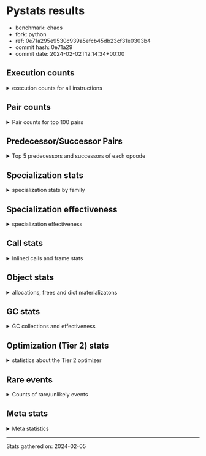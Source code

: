 
# Pystats results

- benchmark: chaos
- fork: python
- ref: 0e71a295e9530c939a5efcb45db23cf31e0303b4
- commit hash: 0e71a29
- commit date: 2024-02-02T12:14:34+00:00

## Execution counts

<details>
<summary> execution counts for all instructions </summary>

|Name | Count | Self | Cumulative | Miss ratio | 
|---|---:|---:|---:|---:|
| LOAD_FAST | 171,413,160 | 17.8% | 17.8% |  |
| LOAD_ATTR_INSTANCE_VALUE | 92,211,340 | 9.5% | 27.3% |  |
| LOAD_FAST_LOAD_FAST | 84,326,600 | 8.7% | 36.0% |  |
| STORE_FAST | 57,928,020 | 6.0% | 42.0% |  |
| LOAD_CONST | 50,432,180 | 5.2% | 47.3% |  |
| RETURN_VALUE | 37,600,180 | 3.9% | 51.1% |  |
| STORE_ATTR_INSTANCE_VALUE | 35,210,480 | 3.6% | 54.8% |  |
| RESUME_CHECK | 30,400,340 | 3.1% | 57.9% |  |
| BINARY_OP_SUBTRACT_INT | 28,015,260 | 2.9% | 60.8% |  |
| BINARY_OP | 27,212,620 | 2.8% | 63.7% |  |
| BINARY_SUBSCR_LIST_INT | 26,571,960 | 2.8% | 66.4% |  |
| BINARY_OP_ADD_INT | 19,807,880 | 2.1% | 68.5% |  |
| POP_JUMP_IF_FALSE | 18,118,960 | 1.9% | 70.3% |  |
| ENTER_EXECUTOR | 18,069,360 | 1.9% | 72.2% |  |
| LOAD_GLOBAL_BUILTIN | 16,817,000 | 1.7% | 74.0% |  |
| BINARY_OP_ADD_FLOAT | 16,000,080 | 1.7% | 75.6% |  |
| FOR_ITER_RANGE | 15,216,900 | 1.6% | 77.2% |  |
| BINARY_OP_MULTIPLY_FLOAT | 13,599,900 | 1.4% | 78.6% |  |
| LOAD_ATTR_METHOD_WITH_VALUES | 12,800,320 | 1.3% | 79.9% |  |
| CALL_PY_EXACT_ARGS | 12,799,860 | 1.3% | 81.2% |  |
| RETURN_CONST | 12,000,480 | 1.2% | 82.5% |  |
| COMPARE_OP | 11,204,200 | 1.2% | 83.6% |  |
| EXIT_INIT_CHECK | 11,200,100 | 1.2% | 84.8% |  |
| CALL_ALLOC_AND_ENTER_INIT | 11,200,100 | 1.2% | 86.0% |  |
| LOAD_GLOBAL_MODULE | 10,779,020 | 1.1% | 87.1% |  |
| STORE_SUBSCR_LIST_INT | 10,399,980 | 1.1% | 88.2% |  |
| BINARY_SUBSCR_TUPLE_INT | 10,399,900 | 1.1% | 89.2% |  |
| CALL_BUILTIN_CLASS | 9,600,260 | 1.0% | 90.2% |  |
| PUSH_NULL | 7,297,040 | 0.8% | 91.0% |  |
| GET_ITER | 7,200,400 | 0.7% | 91.7% |  |
| COMPARE_OP_INT | 6,918,480 | 0.7% | 92.4% |  |
| CALL_LEN | 6,414,840 | 0.7% | 93.1% |  |
| CALL_BUILTIN_O | 6,117,520 | 0.6% | 93.7% |  |
| POP_JUMP_IF_TRUE | 5,600,680 | 0.6% | 94.3% |  |
| SWAP | 5,585,440 | 0.6% | 94.9% |  |
| BUILD_TUPLE | 4,800,320 | 0.5% | 95.4% |  |
| BINARY_OP_SUBTRACT_FLOAT | 4,799,940 | 0.5% | 95.9% |  |
| INTERPRETER_EXIT | 4,000,220 | 0.4% | 96.3% |  |
| POP_JUMP_IF_NOT_NONE | 4,000,000 | 0.4% | 96.7% |  |
| LOAD_ATTR_MODULE | 3,578,980 | 0.4% | 97.1% |  |
| CALL | 3,203,500 | 0.3% | 97.4% |  |
| COMPARE_OP_FLOAT | 3,199,920 | 0.3% | 97.8% |  |
| POP_TOP | 3,185,680 | 0.3% | 98.1% |  |
| LOAD_ATTR | 1,603,420 | 0.2% | 98.3% |  |
| BUILD_LIST | 1,600,640 | 0.2% | 98.4% |  |
| LIST_APPEND | 1,600,480 | 0.2% | 98.6% |  |
| LOAD_FAST_AND_CLEAR | 1,600,160 | 0.2% | 98.8% |  |
| COPY | 1,600,000 | 0.2% | 98.9% |  |
| IS_OP | 1,600,000 | 0.2% | 99.1% |  |
| CALL_METHOD_DESCRIPTOR_NOARGS | 1,599,980 | 0.2% | 99.3% |  |
| LOAD_ATTR_METHOD_NO_DICT | 1,599,980 | 0.2% | 99.4% |  |
| CALL_ISINSTANCE | 800,300 | 0.1% | 99.5% |  |
| TO_BOOL_BOOL | 800,300 | 0.1% | 99.6% |  |
| UNARY_NEGATIVE | 800,000 | 0.1% | 99.7% |  |
| JUMP_FORWARD | 800,000 | 0.1% | 99.7% |  |
| STORE_FAST_STORE_FAST | 800,000 | 0.1% | 99.8% |  |
| CALL_PY_WITH_DEFAULTS | 799,980 | 0.1% | 99.9% |  |
| UNPACK_SEQUENCE_TWO_TUPLE | 799,980 | 0.1% | 100.0% |  |
| BINARY_SUBSCR | 15,560 | 0.0% | 100.0% |  |
| JUMP_BACKWARD | 1,800 | 0.0% | 100.0% |  |
| LOAD_GLOBAL | 1,160 | 0.0% | 100.0% |  |
| LOAD_DEREF | 320 | 0.0% | 100.0% |  |
| COPY_FREE_VARS | 240 | 0.0% | 100.0% |  |
| RESUME | 220 | 0.0% | 100.0% |  |
| STORE_ATTR | 180 | 0.0% | 100.0% |  |
| CALL_METHOD_DESCRIPTOR_FAST | 160 | 0.0% | 100.0% | 100.0% |
| FOR_ITER | 160 | 0.0% | 100.0% |  |
| CALL_TYPE_1 | 160 | 0.0% | 100.0% |  |
| LOAD_SUPER_ATTR_METHOD | 160 | 0.0% | 100.0% |  |
| TO_BOOL_NONE | 140 | 0.0% | 100.0% |  |
| TO_BOOL | 120 | 0.0% | 100.0% |  |
| NOP | 80 | 0.0% | 100.0% |  |
| CALL_FUNCTION_EX | 80 | 0.0% | 100.0% |  |
| STORE_SUBSCR | 40 | 0.0% | 100.0% |  |
| UNPACK_SEQUENCE | 40 | 0.0% | 100.0% |  |
| LOAD_SUPER_ATTR | 20 | 0.0% | 100.0% |  |


</details>

## Pair counts

<details>
<summary> Pair counts for top 100 pairs </summary>

|Pair | Count | Self | Cumulative | 
|---|---:|---:|---:|
| LOAD_FAST LOAD_ATTR_INSTANCE_VALUE | 82,802,520 | 8.6% | 8.6% |
| LOAD_ATTR_INSTANCE_VALUE LOAD_FAST | 35,381,800 | 3.7% | 12.2% |
| LOAD_FAST_LOAD_FAST STORE_ATTR_INSTANCE_VALUE | 33,600,480 | 3.5% | 15.7% |
| STORE_FAST LOAD_FAST | 25,600,960 | 2.7% | 18.4% |
| STORE_ATTR_INSTANCE_VALUE LOAD_FAST_LOAD_FAST | 22,400,320 | 2.3% | 20.7% |
| STORE_FAST LOAD_FAST_LOAD_FAST | 18,918,660 | 2.0% | 22.6% |
| RETURN_VALUE STORE_FAST | 18,400,100 | 1.9% | 24.6% |
| LOAD_ATTR_INSTANCE_VALUE LOAD_CONST | 16,014,800 | 1.7% | 26.2% |
| LOAD_FAST RETURN_VALUE | 15,023,040 | 1.6% | 27.8% |
| LOAD_FAST LOAD_CONST | 13,601,140 | 1.4% | 29.2% |
| LOAD_GLOBAL_BUILTIN LOAD_FAST | 12,815,420 | 1.3% | 30.5% |
| CALL_PY_EXACT_ARGS RESUME_CHECK | 12,799,860 | 1.3% | 31.8% |
| LOAD_CONST BINARY_OP_ADD_INT | 12,000,220 | 1.2% | 33.1% |
| RESUME_CHECK LOAD_FAST_LOAD_FAST | 12,000,140 | 1.2% | 34.3% |
| RESUME_CHECK LOAD_FAST | 12,000,100 | 1.2% | 35.6% |
| STORE_ATTR_INSTANCE_VALUE RETURN_CONST | 11,209,740 | 1.2% | 36.7% |
| EXIT_INIT_CHECK RETURN_VALUE | 11,200,100 | 1.2% | 37.9% |
| RETURN_CONST EXIT_INIT_CHECK | 11,200,100 | 1.2% | 39.0% |
| CALL_ALLOC_AND_ENTER_INIT RESUME_CHECK | 11,200,100 | 1.2% | 40.2% |
| BINARY_OP_SUBTRACT_INT BINARY_SUBSCR_LIST_INT | 11,200,000 | 1.2% | 41.4% |
| POP_JUMP_IF_FALSE LOAD_FAST | 11,114,240 | 1.2% | 42.5% |
| LOAD_FAST LOAD_ATTR_METHOD_WITH_VALUES | 10,400,200 | 1.1% | 43.6% |
| LOAD_FAST_LOAD_FAST LOAD_CONST | 10,400,000 | 1.1% | 44.7% |
| LOAD_CONST BINARY_SUBSCR_TUPLE_INT | 10,399,800 | 1.1% | 45.7% |
| STORE_SUBSCR_LIST_INT ENTER_EXECUTOR | 10,399,660 | 1.1% | 46.8% |
| LOAD_CONST BINARY_OP_SUBTRACT_INT | 9,615,240 | 1.0% | 47.8% |
| RETURN_VALUE LOAD_FAST_LOAD_FAST | 9,600,000 | 1.0% | 48.8% |
| LOAD_FAST BINARY_OP_MULTIPLY_FLOAT | 9,600,000 | 1.0% | 49.8% |
| LOAD_FAST_LOAD_FAST STORE_SUBSCR_LIST_INT | 9,600,000 | 1.0% | 50.8% |
| FOR_ITER_RANGE STORE_FAST | 8,801,780 | 0.9% | 51.7% |
| STORE_FAST LOAD_GLOBAL_BUILTIN | 8,800,000 | 0.9% | 52.6% |
| LOAD_ATTR_INSTANCE_VALUE BINARY_OP_SUBTRACT_INT | 8,800,000 | 0.9% | 53.5% |
| ENTER_EXECUTOR FOR_ITER_RANGE | 8,015,200 | 0.8% | 54.4% |
| LOAD_CONST BINARY_OP | 8,000,640 | 0.8% | 55.2% |
| BINARY_OP STORE_FAST | 8,000,100 | 0.8% | 56.0% |
| ENTER_EXECUTOR CALL_ALLOC_AND_ENTER_INIT | 8,000,000 | 0.8% | 56.8% |
| BINARY_OP_ADD_FLOAT LOAD_FAST | 7,999,920 | 0.8% | 57.7% |
| LOAD_FAST_LOAD_FAST LOAD_ATTR_INSTANCE_VALUE | 7,807,800 | 0.8% | 58.5% |
| BINARY_OP LOAD_FAST | 7,200,360 | 0.7% | 59.2% |
| CALL_BUILTIN_CLASS GET_ITER | 7,200,260 | 0.7% | 60.0% |
| BINARY_OP_MULTIPLY_FLOAT BINARY_OP_ADD_FLOAT | 7,199,880 | 0.7% | 60.7% |
| LOAD_ATTR_METHOD_WITH_VALUES CALL_PY_EXACT_ARGS | 7,199,800 | 0.7% | 61.5% |
| COMPARE_OP_INT POP_JUMP_IF_FALSE | 6,918,480 | 0.7% | 62.2% |
| PUSH_NULL LOAD_FAST | 6,496,640 | 0.7% | 62.9% |
| LOAD_ATTR_INSTANCE_VALUE CALL_LEN | 6,414,800 | 0.7% | 63.5% |
| COMPARE_OP POP_JUMP_IF_FALSE | 6,400,240 | 0.7% | 64.2% |
| BINARY_OP_ADD_INT LOAD_FAST | 6,400,000 | 0.7% | 64.8% |
| BINARY_SUBSCR_TUPLE_INT COMPARE_OP | 6,400,000 | 0.7% | 65.5% |
| BINARY_OP_MULTIPLY_FLOAT LOAD_FAST | 6,399,960 | 0.7% | 66.2% |
| LOAD_FAST_LOAD_FAST BINARY_OP_SUBTRACT_INT | 6,399,920 | 0.7% | 66.8% |
| GET_ITER FOR_ITER_RANGE | 5,600,180 | 0.6% | 67.4% |
| CALL_LEN LOAD_FAST | 5,600,000 | 0.6% | 68.0% |
| RESUME_CHECK LOAD_GLOBAL_MODULE | 5,600,000 | 0.6% | 68.6% |
| POP_JUMP_IF_FALSE LOAD_FAST_LOAD_FAST | 5,236,240 | 0.5% | 69.1% |
| COMPARE_OP POP_JUMP_IF_TRUE | 4,800,520 | 0.5% | 69.6% |
| BINARY_OP_ADD_INT BINARY_SUBSCR_LIST_INT | 4,800,260 | 0.5% | 70.1% |
| BINARY_OP BINARY_OP_ADD_FLOAT | 4,800,160 | 0.5% | 70.6% |
| LOAD_GLOBAL_MODULE LOAD_FAST | 4,800,080 | 0.5% | 71.1% |
| BINARY_OP_ADD_INT CALL_BUILTIN_CLASS | 4,800,000 | 0.5% | 71.6% |
| FOR_ITER_RANGE ENTER_EXECUTOR | 4,800,000 | 0.5% | 72.1% |
| LOAD_FAST_LOAD_FAST COMPARE_OP_INT | 4,517,720 | 0.5% | 72.6% |
| BUILD_TUPLE RETURN_VALUE | 4,014,880 | 0.4% | 73.0% |
| LOAD_FAST BINARY_OP | 4,000,520 | 0.4% | 73.4% |
| LOAD_ATTR_METHOD_WITH_VALUES LOAD_FAST | 4,000,420 | 0.4% | 73.8% |
| CACHE RESUME_CHECK | 4,000,140 | 0.4% | 74.2% |
| LOAD_FAST_LOAD_FAST BINARY_OP | 4,000,120 | 0.4% | 74.6% |
| RETURN_VALUE INTERPRETER_EXIT | 4,000,000 | 0.4% | 75.0% |
| BINARY_OP LOAD_FAST_LOAD_FAST | 4,000,000 | 0.4% | 75.5% |
| LOAD_FAST POP_JUMP_IF_NOT_NONE | 4,000,000 | 0.4% | 75.9% |
| BINARY_SUBSCR_LIST_INT BUILD_TUPLE | 4,000,000 | 0.4% | 76.3% |
| BINARY_SUBSCR_LIST_INT LOAD_FAST | 4,000,000 | 0.4% | 76.7% |
| LOAD_ATTR_INSTANCE_VALUE LOAD_GLOBAL_BUILTIN | 4,000,000 | 0.4% | 77.1% |
| BINARY_OP_SUBTRACT_INT LOAD_CONST | 3,999,980 | 0.4% | 77.5% |
| LOAD_FAST CALL_PY_EXACT_ARGS | 3,999,920 | 0.4% | 77.9% |
| CALL_BUILTIN_O STORE_FAST | 3,717,540 | 0.4% | 78.3% |
| LOAD_FAST CALL_BUILTIN_O | 3,717,480 | 0.4% | 78.7% |
| LOAD_ATTR_MODULE PUSH_NULL | 3,578,920 | 0.4% | 79.1% |
| LOAD_GLOBAL_MODULE LOAD_ATTR_MODULE | 3,578,840 | 0.4% | 79.5% |
| LOAD_FAST BINARY_SUBSCR_LIST_INT | 3,371,740 | 0.3% | 79.8% |
| BINARY_SUBSCR_LIST_INT COMPARE_OP | 3,200,520 | 0.3% | 80.1% |
| LOAD_FAST_LOAD_FAST LOAD_FAST | 3,200,320 | 0.3% | 80.5% |
| POP_JUMP_IF_TRUE LOAD_FAST_LOAD_FAST | 3,200,260 | 0.3% | 80.8% |
| LOAD_ATTR_INSTANCE_VALUE BINARY_OP | 3,200,140 | 0.3% | 81.1% |
| LOAD_FAST BINARY_OP_ADD_INT | 3,200,000 | 0.3% | 81.5% |
| LOAD_FAST BINARY_OP_SUBTRACT_INT | 3,200,000 | 0.3% | 81.8% |
| BINARY_OP_SUBTRACT_INT BINARY_OP | 3,200,000 | 0.3% | 82.1% |
| BINARY_OP_SUBTRACT_INT LOAD_FAST | 3,200,000 | 0.3% | 82.5% |
| BINARY_SUBSCR_LIST_INT STORE_FAST | 3,200,000 | 0.3% | 82.8% |
| LOAD_ATTR_INSTANCE_VALUE BINARY_OP_ADD_INT | 3,200,000 | 0.3% | 83.1% |
| BINARY_OP_SUBTRACT_FLOAT LOAD_FAST | 3,199,920 | 0.3% | 83.5% |
| COMPARE_OP_FLOAT POP_JUMP_IF_FALSE | 3,199,920 | 0.3% | 83.8% |
| BINARY_SUBSCR_TUPLE_INT BINARY_SUBSCR_LIST_INT | 3,199,840 | 0.3% | 84.1% |
| LOAD_ATTR_INSTANCE_VALUE BINARY_OP_SUBTRACT_FLOAT | 3,199,840 | 0.3% | 84.4% |
| LOAD_ATTR_INSTANCE_VALUE COMPARE_OP_FLOAT | 3,199,840 | 0.3% | 84.8% |
| LOAD_FAST LOAD_GLOBAL_MODULE | 2,763,800 | 0.3% | 85.1% |
| BINARY_OP_SUBTRACT_INT STORE_FAST | 2,400,440 | 0.2% | 85.3% |
| LOAD_ATTR_INSTANCE_VALUE BINARY_OP_ADD_FLOAT | 2,400,120 | 0.2% | 85.6% |
| POP_TOP LOAD_FAST | 2,400,000 | 0.2% | 85.8% |
| POP_JUMP_IF_NOT_NONE LOAD_FAST | 2,400,000 | 0.2% | 86.1% |
| BINARY_SUBSCR_LIST_INT LOAD_FAST_LOAD_FAST | 2,399,980 | 0.2% | 86.3% |


</details>

## Predecessor/Successor Pairs

<details>
<summary> Top 5 predecessors and successors of each opcode </summary>

### CACHE

<details>
<summary> Successors and predecessors for CACHE </summary>

|Successors | Count | Percentage | 
|---|---:|---:|
| RESUME_CHECK | 4,000,140 | 100.0% |
| RESUME | 80 | 0.0% |


</details>

### BINARY_SUBSCR

<details>
<summary> Successors and predecessors for BINARY_SUBSCR </summary>

|Predecessors | Count | Percentage | 
|---|---:|---:|
| LOAD_CONST | 15,080 | 96.9% |
| BINARY_SUBSCR | 240 | 1.5% |
| LOAD_FAST | 120 | 0.8% |
| BINARY_SUBSCR_TUPLE_INT | 80 | 0.5% |
| LOAD_FAST_LOAD_FAST | 40 | 0.3% |

|Successors | Count | Percentage | 
|---|---:|---:|
| CALL | 14,900 | 95.8% |
| BINARY_SUBSCR | 240 | 1.5% |
| BINARY_SUBSCR_LIST_INT | 160 | 1.0% |
| BINARY_SUBSCR_TUPLE_INT | 100 | 0.6% |
| BINARY_OP | 80 | 0.5% |


</details>

### EXIT_INIT_CHECK

<details>
<summary> Successors and predecessors for EXIT_INIT_CHECK </summary>

|Predecessors | Count | Percentage | 
|---|---:|---:|
| RETURN_CONST | 11,200,100 | 100.0% |

|Successors | Count | Percentage | 
|---|---:|---:|
| RETURN_VALUE | 11,200,100 | 100.0% |


</details>

### GET_ITER

<details>
<summary> Successors and predecessors for GET_ITER </summary>

|Predecessors | Count | Percentage | 
|---|---:|---:|
| CALL_BUILTIN_CLASS | 7,200,260 | 100.0% |
| LOAD_FAST | 80 | 0.0% |
| CALL | 60 | 0.0% |

|Successors | Count | Percentage | 
|---|---:|---:|
| FOR_ITER_RANGE | 5,600,180 | 77.8% |
| LOAD_FAST_AND_CLEAR | 1,600,160 | 22.2% |
| FOR_ITER | 60 | 0.0% |


</details>

### INTERPRETER_EXIT

<details>
<summary> Successors and predecessors for INTERPRETER_EXIT </summary>

|Predecessors | Count | Percentage | 
|---|---:|---:|
| RETURN_VALUE | 4,000,000 | 100.0% |
| RETURN_CONST | 220 | 0.0% |


</details>

### NOP

<details>
<summary> Successors and predecessors for NOP </summary>

|Predecessors | Count | Percentage | 
|---|---:|---:|
| POP_TOP | 80 | 100.0% |

|Successors | Count | Percentage | 
|---|---:|---:|
| LOAD_DEREF | 80 | 100.0% |


</details>

### POP_TOP

<details>
<summary> Successors and predecessors for POP_TOP </summary>

|Predecessors | Count | Percentage | 
|---|---:|---:|
| STORE_FAST | 1,600,000 | 50.2% |
| RETURN_CONST | 800,160 | 25.1% |
| SWAP | 785,120 | 24.6% |
| CALL | 240 | 0.0% |
| CALL_METHOD_DESCRIPTOR_FAST | 160 | 0.0% |

|Successors | Count | Percentage | 
|---|---:|---:|
| LOAD_FAST | 2,400,000 | 75.3% |
| RETURN_VALUE | 785,120 | 24.6% |
| JUMP_BACKWARD | 160 | 0.0% |
| LOAD_CONST | 160 | 0.0% |
| LOAD_GLOBAL_BUILTIN | 120 | 0.0% |


</details>

### PUSH_NULL

<details>
<summary> Successors and predecessors for PUSH_NULL </summary>

|Predecessors | Count | Percentage | 
|---|---:|---:|
| LOAD_ATTR_MODULE | 3,578,920 | 49.0% |
| LOAD_FAST | 2,117,920 | 29.0% |
| BINARY_SUBSCR_LIST_INT | 1,599,960 | 21.9% |
| LOAD_ATTR | 120 | 0.0% |
| LOAD_DEREF | 80 | 0.0% |

|Successors | Count | Percentage | 
|---|---:|---:|
| LOAD_FAST | 6,496,640 | 89.0% |
| LOAD_GLOBAL_BUILTIN | 799,960 | 11.0% |
| CALL | 400 | 0.0% |
| LOAD_GLOBAL | 40 | 0.0% |


</details>

### RETURN_VALUE

<details>
<summary> Successors and predecessors for RETURN_VALUE </summary>

|Predecessors | Count | Percentage | 
|---|---:|---:|
| LOAD_FAST | 15,023,040 | 40.0% |
| EXIT_INIT_CHECK | 11,200,100 | 29.8% |
| BUILD_TUPLE | 4,014,880 | 10.7% |
| CALL_BUILTIN_O | 2,399,980 | 6.4% |
| RETURN_VALUE | 1,600,000 | 4.3% |

|Successors | Count | Percentage | 
|---|---:|---:|
| STORE_FAST | 18,400,100 | 48.9% |
| LOAD_FAST_LOAD_FAST | 9,600,000 | 25.5% |
| INTERPRETER_EXIT | 4,000,000 | 10.6% |
| RETURN_VALUE | 1,600,000 | 4.3% |
| BINARY_OP | 1,600,000 | 4.3% |


</details>

### STORE_SUBSCR

<details>
<summary> Successors and predecessors for STORE_SUBSCR </summary>

|Predecessors | Count | Percentage | 
|---|---:|---:|
| BINARY_OP | 20 | 50.0% |
| BINARY_OP_SUBTRACT_INT | 20 | 50.0% |

|Successors | Count | Percentage | 
|---|---:|---:|
| JUMP_BACKWARD | 20 | 50.0% |
| STORE_SUBSCR_LIST_INT | 20 | 50.0% |


</details>

### TO_BOOL

<details>
<summary> Successors and predecessors for TO_BOOL </summary>

|Predecessors | Count | Percentage | 
|---|---:|---:|
| CALL_ISINSTANCE | 60 | 50.0% |
| LOAD_FAST | 40 | 33.3% |
| CALL | 20 | 16.7% |

|Successors | Count | Percentage | 
|---|---:|---:|
| TO_BOOL_BOOL | 60 | 50.0% |
| POP_JUMP_IF_FALSE | 20 | 16.7% |
| POP_JUMP_IF_TRUE | 20 | 16.7% |
| TO_BOOL_NONE | 20 | 16.7% |


</details>

### UNARY_NEGATIVE

<details>
<summary> Successors and predecessors for UNARY_NEGATIVE </summary>

|Predecessors | Count | Percentage | 
|---|---:|---:|
| LOAD_ATTR_INSTANCE_VALUE | 799,980 | 100.0% |
| LOAD_ATTR | 20 | 0.0% |

|Successors | Count | Percentage | 
|---|---:|---:|
| LOAD_FAST | 800,000 | 100.0% |


</details>

### BINARY_OP

<details>
<summary> Successors and predecessors for BINARY_OP </summary>

|Predecessors | Count | Percentage | 
|---|---:|---:|
| LOAD_CONST | 8,000,640 | 29.4% |
| LOAD_FAST | 4,000,520 | 14.7% |
| LOAD_FAST_LOAD_FAST | 4,000,120 | 14.7% |
| LOAD_ATTR_INSTANCE_VALUE | 3,200,140 | 11.8% |
| BINARY_OP_SUBTRACT_INT | 3,200,000 | 11.8% |

|Successors | Count | Percentage | 
|---|---:|---:|
| STORE_FAST | 8,000,100 | 29.4% |
| LOAD_FAST | 7,200,360 | 26.5% |
| BINARY_OP_ADD_FLOAT | 4,800,160 | 17.6% |
| LOAD_FAST_LOAD_FAST | 4,000,000 | 14.7% |
| BINARY_OP | 1,610,720 | 5.9% |


</details>

### BUILD_LIST

<details>
<summary> Successors and predecessors for BUILD_LIST </summary>

|Predecessors | Count | Percentage | 
|---|---:|---:|
| SWAP | 1,600,160 | 100.0% |
| LOAD_CONST | 480 | 0.0% |

|Successors | Count | Percentage | 
|---|---:|---:|
| SWAP | 1,600,160 | 100.0% |
| LOAD_FAST | 480 | 0.0% |


</details>

### BUILD_TUPLE

<details>
<summary> Successors and predecessors for BUILD_TUPLE </summary>

|Predecessors | Count | Percentage | 
|---|---:|---:|
| BINARY_SUBSCR_LIST_INT | 4,000,000 | 83.3% |
| RETURN_VALUE | 800,000 | 16.7% |
| LOAD_GLOBAL_BUILTIN | 320 | 0.0% |

|Successors | Count | Percentage | 
|---|---:|---:|
| RETURN_VALUE | 4,014,880 | 83.6% |
| SWAP | 785,120 | 16.4% |
| CALL_ISINSTANCE | 280 | 0.0% |
| CALL | 40 | 0.0% |


</details>

### CALL

<details>
<summary> Successors and predecessors for CALL </summary>

|Predecessors | Count | Percentage | 
|---|---:|---:|
| LOAD_FAST | 800,620 | 25.0% |
| BINARY_OP_ADD_FLOAT | 800,020 | 25.0% |
| BINARY_OP_ADD_INT | 799,980 | 25.0% |
| ENTER_EXECUTOR | 421,200 | 13.1% |
| BINARY_SUBSCR_LIST_INT | 363,900 | 11.4% |

|Successors | Count | Percentage | 
|---|---:|---:|
| STORE_FAST | 1,600,280 | 50.0% |
| RESUME_CHECK | 1,600,040 | 49.9% |
| CALL | 1,840 | 0.1% |
| POP_TOP | 240 | 0.0% |
| COPY_FREE_VARS | 160 | 0.0% |


</details>

### CALL_FUNCTION_EX

<details>
<summary> Successors and predecessors for CALL_FUNCTION_EX </summary>

|Predecessors | Count | Percentage | 
|---|---:|---:|
| LOAD_FAST | 80 | 100.0% |

|Successors | Count | Percentage | 
|---|---:|---:|
| COPY_FREE_VARS | 80 | 100.0% |


</details>

### COMPARE_OP

<details>
<summary> Successors and predecessors for COMPARE_OP </summary>

|Predecessors | Count | Percentage | 
|---|---:|---:|
| BINARY_SUBSCR_TUPLE_INT | 6,400,000 | 57.1% |
| BINARY_SUBSCR_LIST_INT | 3,200,520 | 28.6% |
| LOAD_CONST | 800,120 | 7.1% |
| LOAD_FAST | 800,000 | 7.1% |
| COMPARE_OP | 3,160 | 0.0% |

|Successors | Count | Percentage | 
|---|---:|---:|
| POP_JUMP_IF_FALSE | 6,400,240 | 57.1% |
| POP_JUMP_IF_TRUE | 4,800,520 | 42.8% |
| COMPARE_OP | 3,160 | 0.0% |
| COMPARE_OP_INT | 200 | 0.0% |
| COMPARE_OP_FLOAT | 80 | 0.0% |


</details>

### COPY

<details>
<summary> Successors and predecessors for COPY </summary>

|Predecessors | Count | Percentage | 
|---|---:|---:|
| LOAD_FAST | 1,600,000 | 100.0% |

|Successors | Count | Percentage | 
|---|---:|---:|
| LOAD_ATTR_INSTANCE_VALUE | 1,599,920 | 100.0% |
| LOAD_ATTR | 80 | 0.0% |


</details>

### COPY_FREE_VARS

<details>
<summary> Successors and predecessors for COPY_FREE_VARS </summary>

|Predecessors | Count | Percentage | 
|---|---:|---:|
| CALL | 160 | 66.7% |
| CALL_FUNCTION_EX | 80 | 33.3% |

|Successors | Count | Percentage | 
|---|---:|---:|
| RESUME_CHECK | 220 | 91.7% |
| RESUME | 20 | 8.3% |


</details>

### ENTER_EXECUTOR

<details>
<summary> Successors and predecessors for ENTER_EXECUTOR </summary>

|Predecessors | Count | Percentage | 
|---|---:|---:|
| STORE_SUBSCR_LIST_INT | 10,399,660 | 57.6% |
| FOR_ITER_RANGE | 4,800,000 | 26.6% |
| LIST_APPEND | 1,600,140 | 8.9% |
| STORE_FAST | 607,020 | 3.4% |
| POP_JUMP_IF_TRUE | 375,260 | 2.1% |

|Successors | Count | Percentage | 
|---|---:|---:|
| FOR_ITER_RANGE | 8,015,200 | 44.4% |
| CALL_ALLOC_AND_ENTER_INIT | 8,000,000 | 44.3% |
| CALL_PY_WITH_DEFAULTS | 799,520 | 4.4% |
| CALL | 421,200 | 2.3% |
| LOAD_FAST | 375,280 | 2.1% |


</details>

### FOR_ITER

<details>
<summary> Successors and predecessors for FOR_ITER </summary>

|Predecessors | Count | Percentage | 
|---|---:|---:|
| JUMP_BACKWARD | 80 | 50.0% |
| GET_ITER | 60 | 37.5% |
| SWAP | 20 | 12.5% |

|Successors | Count | Percentage | 
|---|---:|---:|
| STORE_FAST | 80 | 50.0% |
| FOR_ITER_RANGE | 80 | 50.0% |


</details>

### IS_OP

<details>
<summary> Successors and predecessors for IS_OP </summary>

|Predecessors | Count | Percentage | 
|---|---:|---:|
| LOAD_GLOBAL_MODULE | 1,599,980 | 100.0% |
| LOAD_GLOBAL | 20 | 0.0% |

|Successors | Count | Percentage | 
|---|---:|---:|
| POP_JUMP_IF_FALSE | 1,600,000 | 100.0% |


</details>

### JUMP_BACKWARD

<details>
<summary> Successors and predecessors for JUMP_BACKWARD </summary>

|Predecessors | Count | Percentage | 
|---|---:|---:|
| LIST_APPEND | 340 | 18.9% |
| POP_JUMP_IF_FALSE | 340 | 18.9% |
| STORE_FAST | 340 | 18.9% |
| STORE_SUBSCR_LIST_INT | 320 | 17.8% |
| POP_JUMP_IF_TRUE | 280 | 15.6% |

|Successors | Count | Percentage | 
|---|---:|---:|
| FOR_ITER_RANGE | 1,300 | 72.2% |
| LOAD_FAST | 320 | 17.8% |
| ENTER_EXECUTOR | 100 | 5.6% |
| FOR_ITER | 80 | 4.4% |


</details>

### JUMP_FORWARD

<details>
<summary> Successors and predecessors for JUMP_FORWARD </summary>

|Predecessors | Count | Percentage | 
|---|---:|---:|
| STORE_ATTR_INSTANCE_VALUE | 799,980 | 100.0% |
| STORE_ATTR | 20 | 0.0% |

|Successors | Count | Percentage | 
|---|---:|---:|
| LOAD_FAST | 800,000 | 100.0% |


</details>

### LIST_APPEND

<details>
<summary> Successors and predecessors for LIST_APPEND </summary>

|Predecessors | Count | Percentage | 
|---|---:|---:|
| BINARY_SUBSCR_LIST_INT | 1,600,000 | 100.0% |
| BINARY_OP | 480 | 0.0% |

|Successors | Count | Percentage | 
|---|---:|---:|
| ENTER_EXECUTOR | 1,600,140 | 100.0% |
| JUMP_BACKWARD | 340 | 0.0% |


</details>

### LOAD_ATTR

<details>
<summary> Successors and predecessors for LOAD_ATTR </summary>

|Predecessors | Count | Percentage | 
|---|---:|---:|
| LOAD_FAST | 1,602,360 | 99.9% |
| LOAD_ATTR | 580 | 0.0% |
| LOAD_GLOBAL | 140 | 0.0% |
| LOAD_GLOBAL_MODULE | 140 | 0.0% |
| COPY | 80 | 0.0% |

|Successors | Count | Percentage | 
|---|---:|---:|
| STORE_FAST | 1,600,020 | 99.8% |
| LOAD_ATTR_INSTANCE_VALUE | 1,100 | 0.1% |
| LOAD_FAST | 620 | 0.0% |
| LOAD_ATTR | 580 | 0.0% |
| BINARY_OP | 300 | 0.0% |


</details>

### LOAD_CONST

<details>
<summary> Successors and predecessors for LOAD_CONST </summary>

|Predecessors | Count | Percentage | 
|---|---:|---:|
| LOAD_ATTR_INSTANCE_VALUE | 16,014,800 | 31.8% |
| LOAD_FAST | 13,601,140 | 27.0% |
| LOAD_FAST_LOAD_FAST | 10,400,000 | 20.6% |
| BINARY_OP_SUBTRACT_INT | 3,999,980 | 7.9% |
| LOAD_GLOBAL_BUILTIN | 1,600,160 | 3.2% |

|Successors | Count | Percentage | 
|---|---:|---:|
| BINARY_OP_ADD_INT | 12,000,220 | 23.8% |
| BINARY_SUBSCR_TUPLE_INT | 10,399,800 | 20.6% |
| BINARY_OP_SUBTRACT_INT | 9,615,240 | 19.1% |
| BINARY_OP | 8,000,640 | 15.9% |
| COMPARE_OP_INT | 1,600,280 | 3.2% |


</details>

### LOAD_DEREF

<details>
<summary> Successors and predecessors for LOAD_DEREF </summary>

|Predecessors | Count | Percentage | 
|---|---:|---:|
| LOAD_GLOBAL_BUILTIN | 160 | 50.0% |
| NOP | 80 | 25.0% |
| STORE_FAST | 80 | 25.0% |

|Successors | Count | Percentage | 
|---|---:|---:|
| LOAD_FAST | 160 | 50.0% |
| PUSH_NULL | 80 | 25.0% |
| STORE_FAST | 80 | 25.0% |


</details>

### LOAD_FAST

<details>
<summary> Successors and predecessors for LOAD_FAST </summary>

|Predecessors | Count | Percentage | 
|---|---:|---:|
| LOAD_ATTR_INSTANCE_VALUE | 35,381,800 | 20.6% |
| STORE_FAST | 25,600,960 | 14.9% |
| LOAD_GLOBAL_BUILTIN | 12,815,420 | 7.5% |
| RESUME_CHECK | 12,000,100 | 7.0% |
| POP_JUMP_IF_FALSE | 11,114,240 | 6.5% |

|Successors | Count | Percentage | 
|---|---:|---:|
| LOAD_ATTR_INSTANCE_VALUE | 82,802,520 | 48.3% |
| RETURN_VALUE | 15,023,040 | 8.8% |
| LOAD_CONST | 13,601,140 | 7.9% |
| LOAD_ATTR_METHOD_WITH_VALUES | 10,400,200 | 6.1% |
| BINARY_OP_MULTIPLY_FLOAT | 9,600,000 | 5.6% |


</details>

### LOAD_FAST_AND_CLEAR

<details>
<summary> Successors and predecessors for LOAD_FAST_AND_CLEAR </summary>

|Predecessors | Count | Percentage | 
|---|---:|---:|
| GET_ITER | 1,600,160 | 100.0% |

|Successors | Count | Percentage | 
|---|---:|---:|
| SWAP | 1,600,160 | 100.0% |


</details>

### LOAD_FAST_LOAD_FAST

<details>
<summary> Successors and predecessors for LOAD_FAST_LOAD_FAST </summary>

|Predecessors | Count | Percentage | 
|---|---:|---:|
| STORE_ATTR_INSTANCE_VALUE | 22,400,320 | 26.6% |
| STORE_FAST | 18,918,660 | 22.4% |
| RESUME_CHECK | 12,000,140 | 14.2% |
| RETURN_VALUE | 9,600,000 | 11.4% |
| POP_JUMP_IF_FALSE | 5,236,240 | 6.2% |

|Successors | Count | Percentage | 
|---|---:|---:|
| STORE_ATTR_INSTANCE_VALUE | 33,600,480 | 39.8% |
| LOAD_CONST | 10,400,000 | 12.3% |
| STORE_SUBSCR_LIST_INT | 9,600,000 | 11.4% |
| LOAD_ATTR_INSTANCE_VALUE | 7,807,800 | 9.3% |
| BINARY_OP_SUBTRACT_INT | 6,399,920 | 7.6% |


</details>

### LOAD_GLOBAL

<details>
<summary> Successors and predecessors for LOAD_GLOBAL </summary>

|Predecessors | Count | Percentage | 
|---|---:|---:|
| STORE_FAST | 200 | 17.2% |
| LOAD_FAST | 160 | 13.8% |
| RESUME | 140 | 12.1% |
| LOAD_GLOBAL_BUILTIN | 140 | 12.1% |
| RESUME_CHECK | 140 | 12.1% |

|Successors | Count | Percentage | 
|---|---:|---:|
| LOAD_GLOBAL_BUILTIN | 440 | 37.9% |
| LOAD_FAST | 260 | 22.4% |
| LOAD_GLOBAL_MODULE | 260 | 22.4% |
| LOAD_ATTR | 140 | 12.1% |
| CALL | 20 | 1.7% |


</details>

### LOAD_SUPER_ATTR

<details>
<summary> Successors and predecessors for LOAD_SUPER_ATTR </summary>

|Predecessors | Count | Percentage | 
|---|---:|---:|
| LOAD_FAST | 20 | 100.0% |

|Successors | Count | Percentage | 
|---|---:|---:|
| LOAD_SUPER_ATTR_METHOD | 20 | 100.0% |


</details>

### POP_JUMP_IF_FALSE

<details>
<summary> Successors and predecessors for POP_JUMP_IF_FALSE </summary>

|Predecessors | Count | Percentage | 
|---|---:|---:|
| COMPARE_OP_INT | 6,918,480 | 38.2% |
| COMPARE_OP | 6,400,240 | 35.3% |
| COMPARE_OP_FLOAT | 3,199,920 | 17.7% |
| IS_OP | 1,600,000 | 8.8% |
| TO_BOOL_BOOL | 160 | 0.0% |

|Successors | Count | Percentage | 
|---|---:|---:|
| LOAD_FAST | 11,114,240 | 61.3% |
| LOAD_FAST_LOAD_FAST | 5,236,240 | 28.9% |
| LOAD_CONST | 800,000 | 4.4% |
| RETURN_CONST | 790,720 | 4.4% |
| ENTER_EXECUTOR | 177,020 | 1.0% |


</details>

### POP_JUMP_IF_NOT_NONE

<details>
<summary> Successors and predecessors for POP_JUMP_IF_NOT_NONE </summary>

|Predecessors | Count | Percentage | 
|---|---:|---:|
| LOAD_FAST | 4,000,000 | 100.0% |

|Successors | Count | Percentage | 
|---|---:|---:|
| LOAD_FAST | 2,400,000 | 60.0% |
| LOAD_GLOBAL_MODULE | 1,600,000 | 40.0% |


</details>

### POP_JUMP_IF_TRUE

<details>
<summary> Successors and predecessors for POP_JUMP_IF_TRUE </summary>

|Predecessors | Count | Percentage | 
|---|---:|---:|
| COMPARE_OP | 4,800,520 | 85.7% |
| TO_BOOL_BOOL | 800,140 | 14.3% |
| TO_BOOL | 20 | 0.0% |

|Successors | Count | Percentage | 
|---|---:|---:|
| LOAD_FAST_LOAD_FAST | 3,200,260 | 57.1% |
| LOAD_FAST | 1,224,720 | 21.9% |
| LOAD_GLOBAL_MODULE | 799,960 | 14.3% |
| ENTER_EXECUTOR | 375,260 | 6.7% |
| JUMP_BACKWARD | 280 | 0.0% |


</details>

### RETURN_CONST

<details>
<summary> Successors and predecessors for RETURN_CONST </summary>

|Predecessors | Count | Percentage | 
|---|---:|---:|
| STORE_ATTR_INSTANCE_VALUE | 11,209,740 | 93.4% |
| POP_JUMP_IF_FALSE | 790,720 | 6.6% |
| STORE_ATTR | 20 | 0.0% |

|Successors | Count | Percentage | 
|---|---:|---:|
| EXIT_INIT_CHECK | 11,200,100 | 93.3% |
| POP_TOP | 800,160 | 6.7% |
| INTERPRETER_EXIT | 220 | 0.0% |


</details>

### STORE_ATTR

<details>
<summary> Successors and predecessors for STORE_ATTR </summary>

|Predecessors | Count | Percentage | 
|---|---:|---:|
| LOAD_FAST | 100 | 55.6% |
| SWAP | 80 | 44.4% |

|Successors | Count | Percentage | 
|---|---:|---:|
| STORE_ATTR_INSTANCE_VALUE | 100 | 55.6% |
| LOAD_FAST | 40 | 22.2% |
| JUMP_FORWARD | 20 | 11.1% |
| RETURN_CONST | 20 | 11.1% |


</details>

### STORE_FAST

<details>
<summary> Successors and predecessors for STORE_FAST </summary>

|Predecessors | Count | Percentage | 
|---|---:|---:|
| RETURN_VALUE | 18,400,100 | 31.8% |
| FOR_ITER_RANGE | 8,801,780 | 15.2% |
| BINARY_OP | 8,000,100 | 13.8% |
| CALL_BUILTIN_O | 3,717,540 | 6.4% |
| BINARY_SUBSCR_LIST_INT | 3,200,000 | 5.5% |

|Successors | Count | Percentage | 
|---|---:|---:|
| LOAD_FAST | 25,600,960 | 44.2% |
| LOAD_FAST_LOAD_FAST | 18,918,660 | 32.7% |
| LOAD_GLOBAL_BUILTIN | 8,800,000 | 15.2% |
| STORE_FAST | 1,600,160 | 2.8% |
| POP_TOP | 1,600,000 | 2.8% |


</details>

### STORE_FAST_STORE_FAST

<details>
<summary> Successors and predecessors for STORE_FAST_STORE_FAST </summary>

|Predecessors | Count | Percentage | 
|---|---:|---:|
| UNPACK_SEQUENCE_TWO_TUPLE | 799,980 | 100.0% |
| UNPACK_SEQUENCE | 20 | 0.0% |

|Successors | Count | Percentage | 
|---|---:|---:|
| LOAD_FAST_LOAD_FAST | 800,000 | 100.0% |


</details>

### SWAP

<details>
<summary> Successors and predecessors for SWAP </summary>

|Predecessors | Count | Percentage | 
|---|---:|---:|
| BUILD_LIST | 1,600,160 | 28.6% |
| LOAD_FAST_AND_CLEAR | 1,600,160 | 28.6% |
| BINARY_OP_ADD_FLOAT | 1,599,960 | 28.6% |
| BUILD_TUPLE | 785,120 | 14.1% |
| BINARY_OP | 40 | 0.0% |

|Successors | Count | Percentage | 
|---|---:|---:|
| BUILD_LIST | 1,600,160 | 28.6% |
| FOR_ITER_RANGE | 1,600,140 | 28.6% |
| STORE_ATTR_INSTANCE_VALUE | 1,599,920 | 28.6% |
| POP_TOP | 785,120 | 14.1% |
| STORE_ATTR | 80 | 0.0% |


</details>

### UNPACK_SEQUENCE

<details>
<summary> Successors and predecessors for UNPACK_SEQUENCE </summary>

|Predecessors | Count | Percentage | 
|---|---:|---:|
| RETURN_VALUE | 40 | 100.0% |

|Successors | Count | Percentage | 
|---|---:|---:|
| STORE_FAST_STORE_FAST | 20 | 50.0% |
| UNPACK_SEQUENCE_TWO_TUPLE | 20 | 50.0% |


</details>

### RESUME

<details>
<summary> Successors and predecessors for RESUME </summary>

|Predecessors | Count | Percentage | 
|---|---:|---:|
| CALL | 120 | 54.5% |
| CACHE | 80 | 36.4% |
| COPY_FREE_VARS | 20 | 9.1% |

|Successors | Count | Percentage | 
|---|---:|---:|
| LOAD_GLOBAL | 140 | 63.6% |
| LOAD_FAST | 60 | 27.3% |
| LOAD_FAST_LOAD_FAST | 20 | 9.1% |


</details>

### BINARY_OP_ADD_FLOAT

<details>
<summary> Successors and predecessors for BINARY_OP_ADD_FLOAT </summary>

|Predecessors | Count | Percentage | 
|---|---:|---:|
| BINARY_OP_MULTIPLY_FLOAT | 7,199,880 | 45.0% |
| BINARY_OP | 4,800,160 | 30.0% |
| LOAD_ATTR_INSTANCE_VALUE | 2,400,120 | 15.0% |
| LOAD_CONST | 1,599,920 | 10.0% |

|Successors | Count | Percentage | 
|---|---:|---:|
| LOAD_FAST | 7,999,920 | 50.0% |
| CALL_ALLOC_AND_ENTER_INIT | 2,399,960 | 15.0% |
| CALL_BUILTIN_O | 2,399,960 | 15.0% |
| SWAP | 1,599,960 | 10.0% |
| CALL | 800,020 | 5.0% |


</details>

### BINARY_OP_ADD_INT

<details>
<summary> Successors and predecessors for BINARY_OP_ADD_INT </summary>

|Predecessors | Count | Percentage | 
|---|---:|---:|
| LOAD_CONST | 12,000,220 | 60.6% |
| LOAD_FAST | 3,200,000 | 16.2% |
| LOAD_ATTR_INSTANCE_VALUE | 3,200,000 | 16.2% |
| BINARY_SUBSCR_LIST_INT | 1,407,600 | 7.1% |
| BINARY_OP | 60 | 0.0% |

|Successors | Count | Percentage | 
|---|---:|---:|
| LOAD_FAST | 6,400,000 | 32.3% |
| BINARY_SUBSCR_LIST_INT | 4,800,260 | 24.2% |
| CALL_BUILTIN_CLASS | 4,800,000 | 24.2% |
| LOAD_CONST | 1,600,000 | 8.1% |
| COMPARE_OP_INT | 800,280 | 4.0% |


</details>

### BINARY_OP_MULTIPLY_FLOAT

<details>
<summary> Successors and predecessors for BINARY_OP_MULTIPLY_FLOAT </summary>

|Predecessors | Count | Percentage | 
|---|---:|---:|
| LOAD_FAST | 9,600,000 | 70.6% |
| BINARY_OP_SUBTRACT_FLOAT | 1,599,920 | 11.8% |
| LOAD_ATTR_INSTANCE_VALUE | 1,599,920 | 11.8% |
| LOAD_FAST_LOAD_FAST | 799,960 | 5.9% |
| BINARY_OP | 100 | 0.0% |

|Successors | Count | Percentage | 
|---|---:|---:|
| BINARY_OP_ADD_FLOAT | 7,199,880 | 52.9% |
| LOAD_FAST | 6,399,960 | 47.1% |
| BINARY_OP | 60 | 0.0% |


</details>

### BINARY_OP_SUBTRACT_FLOAT

<details>
<summary> Successors and predecessors for BINARY_OP_SUBTRACT_FLOAT </summary>

|Predecessors | Count | Percentage | 
|---|---:|---:|
| LOAD_ATTR_INSTANCE_VALUE | 3,199,840 | 66.7% |
| LOAD_CONST | 1,599,920 | 33.3% |
| BINARY_OP | 140 | 0.0% |
| LOAD_FAST | 40 | 0.0% |

|Successors | Count | Percentage | 
|---|---:|---:|
| LOAD_FAST | 3,199,920 | 66.7% |
| BINARY_OP_MULTIPLY_FLOAT | 1,599,920 | 33.3% |
| STORE_FAST | 60 | 0.0% |
| BINARY_OP | 40 | 0.0% |


</details>

### BINARY_OP_SUBTRACT_INT

<details>
<summary> Successors and predecessors for BINARY_OP_SUBTRACT_INT </summary>

|Predecessors | Count | Percentage | 
|---|---:|---:|
| LOAD_CONST | 9,615,240 | 34.3% |
| LOAD_ATTR_INSTANCE_VALUE | 8,800,000 | 31.4% |
| LOAD_FAST_LOAD_FAST | 6,399,920 | 22.8% |
| LOAD_FAST | 3,200,000 | 11.4% |
| BINARY_OP | 100 | 0.0% |

|Successors | Count | Percentage | 
|---|---:|---:|
| BINARY_SUBSCR_LIST_INT | 11,200,000 | 40.0% |
| LOAD_CONST | 3,999,980 | 14.3% |
| BINARY_OP | 3,200,000 | 11.4% |
| LOAD_FAST | 3,200,000 | 11.4% |
| STORE_FAST | 2,400,440 | 8.6% |


</details>

### BINARY_SUBSCR_LIST_INT

<details>
<summary> Successors and predecessors for BINARY_SUBSCR_LIST_INT </summary>

|Predecessors | Count | Percentage | 
|---|---:|---:|
| BINARY_OP_SUBTRACT_INT | 11,200,000 | 42.1% |
| BINARY_OP_ADD_INT | 4,800,260 | 18.1% |
| LOAD_FAST | 3,371,740 | 12.7% |
| BINARY_SUBSCR_TUPLE_INT | 3,199,840 | 12.0% |
| LOAD_FAST_LOAD_FAST | 2,399,960 | 9.0% |

|Successors | Count | Percentage | 
|---|---:|---:|
| BUILD_TUPLE | 4,000,000 | 15.1% |
| LOAD_FAST | 4,000,000 | 15.1% |
| COMPARE_OP | 3,200,520 | 12.0% |
| STORE_FAST | 3,200,000 | 12.0% |
| LOAD_FAST_LOAD_FAST | 2,399,980 | 9.0% |


</details>

### BINARY_SUBSCR_TUPLE_INT

<details>
<summary> Successors and predecessors for BINARY_SUBSCR_TUPLE_INT </summary>

|Predecessors | Count | Percentage | 
|---|---:|---:|
| LOAD_CONST | 10,399,800 | 100.0% |
| BINARY_SUBSCR | 100 | 0.0% |

|Successors | Count | Percentage | 
|---|---:|---:|
| COMPARE_OP | 6,400,000 | 61.5% |
| BINARY_SUBSCR_LIST_INT | 3,199,840 | 30.8% |
| BINARY_OP | 799,980 | 7.7% |
| BINARY_SUBSCR | 80 | 0.0% |


</details>

### CALL_ALLOC_AND_ENTER_INIT

<details>
<summary> Successors and predecessors for CALL_ALLOC_AND_ENTER_INIT </summary>

|Predecessors | Count | Percentage | 
|---|---:|---:|
| ENTER_EXECUTOR | 8,000,000 | 71.4% |
| BINARY_OP_ADD_FLOAT | 2,399,960 | 21.4% |
| BINARY_OP | 799,960 | 7.1% |
| LOAD_CONST | 120 | 0.0% |
| CALL | 60 | 0.0% |

|Successors | Count | Percentage | 
|---|---:|---:|
| RESUME_CHECK | 11,200,100 | 100.0% |


</details>

### CALL_BUILTIN_CLASS

<details>
<summary> Successors and predecessors for CALL_BUILTIN_CLASS </summary>

|Predecessors | Count | Percentage | 
|---|---:|---:|
| BINARY_OP_ADD_INT | 4,800,000 | 50.0% |
| LOAD_FAST | 1,600,200 | 16.7% |
| BINARY_OP_SUBTRACT_INT | 1,600,000 | 16.7% |
| CALL_LEN | 799,960 | 8.3% |
| LOAD_ATTR_INSTANCE_VALUE | 799,960 | 8.3% |

|Successors | Count | Percentage | 
|---|---:|---:|
| GET_ITER | 7,200,260 | 75.0% |
| STORE_FAST | 1,600,020 | 16.7% |
| LOAD_CONST | 799,980 | 8.3% |


</details>

### CALL_BUILTIN_O

<details>
<summary> Successors and predecessors for CALL_BUILTIN_O </summary>

|Predecessors | Count | Percentage | 
|---|---:|---:|
| LOAD_FAST | 3,717,480 | 60.8% |
| BINARY_OP_ADD_FLOAT | 2,399,960 | 39.2% |
| CALL | 80 | 0.0% |

|Successors | Count | Percentage | 
|---|---:|---:|
| STORE_FAST | 3,717,540 | 60.8% |
| RETURN_VALUE | 2,399,980 | 39.2% |


</details>

### CALL_ISINSTANCE

<details>
<summary> Successors and predecessors for CALL_ISINSTANCE </summary>

|Predecessors | Count | Percentage | 
|---|---:|---:|
| LOAD_GLOBAL_MODULE | 799,960 | 100.0% |
| BUILD_TUPLE | 280 | 0.0% |
| CALL | 60 | 0.0% |

|Successors | Count | Percentage | 
|---|---:|---:|
| TO_BOOL_BOOL | 800,240 | 100.0% |
| TO_BOOL | 60 | 0.0% |


</details>

### CALL_LEN

<details>
<summary> Successors and predecessors for CALL_LEN </summary>

|Predecessors | Count | Percentage | 
|---|---:|---:|
| LOAD_ATTR_INSTANCE_VALUE | 6,414,800 | 100.0% |
| CALL | 40 | 0.0% |

|Successors | Count | Percentage | 
|---|---:|---:|
| LOAD_FAST | 5,600,000 | 87.3% |
| CALL_BUILTIN_CLASS | 799,960 | 12.5% |
| LOAD_CONST | 14,860 | 0.2% |
| CALL | 20 | 0.0% |


</details>

### CALL_METHOD_DESCRIPTOR_FAST

<details>
<summary> Successors and predecessors for CALL_METHOD_DESCRIPTOR_FAST </summary>

|Predecessors | Count | Percentage | 
|---|---:|---:|
| LOAD_FAST | 140 | 87.5% |
| CALL | 20 | 12.5% |

|Successors | Count | Percentage | 
|---|---:|---:|
| POP_TOP | 160 | 100.0% |


</details>

### CALL_METHOD_DESCRIPTOR_NOARGS

<details>
<summary> Successors and predecessors for CALL_METHOD_DESCRIPTOR_NOARGS </summary>

|Predecessors | Count | Percentage | 
|---|---:|---:|
| LOAD_ATTR_METHOD_NO_DICT | 1,599,960 | 100.0% |
| CALL | 20 | 0.0% |

|Successors | Count | Percentage | 
|---|---:|---:|
| STORE_FAST | 1,599,980 | 100.0% |


</details>

### CALL_PY_EXACT_ARGS

<details>
<summary> Successors and predecessors for CALL_PY_EXACT_ARGS </summary>

|Predecessors | Count | Percentage | 
|---|---:|---:|
| LOAD_ATTR_METHOD_WITH_VALUES | 7,199,800 | 56.2% |
| LOAD_FAST | 3,999,920 | 31.2% |
| LOAD_FAST_LOAD_FAST | 1,600,000 | 12.5% |
| CALL | 140 | 0.0% |

|Successors | Count | Percentage | 
|---|---:|---:|
| RESUME_CHECK | 12,799,860 | 100.0% |


</details>

### CALL_PY_WITH_DEFAULTS

<details>
<summary> Successors and predecessors for CALL_PY_WITH_DEFAULTS </summary>

|Predecessors | Count | Percentage | 
|---|---:|---:|
| ENTER_EXECUTOR | 799,520 | 99.9% |
| LOAD_FAST | 440 | 0.1% |
| CALL | 20 | 0.0% |

|Successors | Count | Percentage | 
|---|---:|---:|
| RESUME_CHECK | 799,980 | 100.0% |


</details>

### CALL_TYPE_1

<details>
<summary> Successors and predecessors for CALL_TYPE_1 </summary>

|Predecessors | Count | Percentage | 
|---|---:|---:|
| LOAD_CONST | 140 | 87.5% |
| CALL | 20 | 12.5% |

|Successors | Count | Percentage | 
|---|---:|---:|
| LOAD_GLOBAL_BUILTIN | 140 | 87.5% |
| LOAD_GLOBAL | 20 | 12.5% |


</details>

### COMPARE_OP_FLOAT

<details>
<summary> Successors and predecessors for COMPARE_OP_FLOAT </summary>

|Predecessors | Count | Percentage | 
|---|---:|---:|
| LOAD_ATTR_INSTANCE_VALUE | 3,199,840 | 100.0% |
| COMPARE_OP | 80 | 0.0% |

|Successors | Count | Percentage | 
|---|---:|---:|
| POP_JUMP_IF_FALSE | 3,199,920 | 100.0% |


</details>

### COMPARE_OP_INT

<details>
<summary> Successors and predecessors for COMPARE_OP_INT </summary>

|Predecessors | Count | Percentage | 
|---|---:|---:|
| LOAD_FAST_LOAD_FAST | 4,517,720 | 65.3% |
| LOAD_CONST | 1,600,280 | 23.1% |
| BINARY_OP_ADD_INT | 800,280 | 11.6% |
| COMPARE_OP | 200 | 0.0% |

|Successors | Count | Percentage | 
|---|---:|---:|
| POP_JUMP_IF_FALSE | 6,918,480 | 100.0% |


</details>

### FOR_ITER_RANGE

<details>
<summary> Successors and predecessors for FOR_ITER_RANGE </summary>

|Predecessors | Count | Percentage | 
|---|---:|---:|
| ENTER_EXECUTOR | 8,015,200 | 52.7% |
| GET_ITER | 5,600,180 | 36.8% |
| SWAP | 1,600,140 | 10.5% |
| JUMP_BACKWARD | 1,300 | 0.0% |
| FOR_ITER | 80 | 0.0% |

|Successors | Count | Percentage | 
|---|---:|---:|
| STORE_FAST | 8,801,780 | 57.8% |
| ENTER_EXECUTOR | 4,800,000 | 31.5% |
| LOAD_FAST | 1,600,240 | 10.5% |
| LOAD_GLOBAL_BUILTIN | 14,840 | 0.1% |
| LOAD_GLOBAL | 40 | 0.0% |


</details>

### LOAD_ATTR_INSTANCE_VALUE

<details>
<summary> Successors and predecessors for LOAD_ATTR_INSTANCE_VALUE </summary>

|Predecessors | Count | Percentage | 
|---|---:|---:|
| LOAD_FAST | 82,802,520 | 89.8% |
| LOAD_FAST_LOAD_FAST | 7,807,800 | 8.5% |
| COPY | 1,599,920 | 1.7% |
| LOAD_ATTR | 1,100 | 0.0% |

|Successors | Count | Percentage | 
|---|---:|---:|
| LOAD_FAST | 35,381,800 | 38.4% |
| LOAD_CONST | 16,014,800 | 17.4% |
| BINARY_OP_SUBTRACT_INT | 8,800,000 | 9.5% |
| CALL_LEN | 6,414,800 | 7.0% |
| LOAD_GLOBAL_BUILTIN | 4,000,000 | 4.3% |


</details>

### LOAD_ATTR_METHOD_NO_DICT

<details>
<summary> Successors and predecessors for LOAD_ATTR_METHOD_NO_DICT </summary>

|Predecessors | Count | Percentage | 
|---|---:|---:|
| LOAD_FAST | 1,599,960 | 100.0% |
| LOAD_ATTR | 20 | 0.0% |

|Successors | Count | Percentage | 
|---|---:|---:|
| CALL_METHOD_DESCRIPTOR_NOARGS | 1,599,960 | 100.0% |
| CALL | 20 | 0.0% |


</details>

### LOAD_ATTR_METHOD_WITH_VALUES

<details>
<summary> Successors and predecessors for LOAD_ATTR_METHOD_WITH_VALUES </summary>

|Predecessors | Count | Percentage | 
|---|---:|---:|
| LOAD_FAST | 10,400,200 | 81.2% |
| BINARY_SUBSCR_LIST_INT | 2,399,960 | 18.7% |
| LOAD_ATTR | 160 | 0.0% |

|Successors | Count | Percentage | 
|---|---:|---:|
| CALL_PY_EXACT_ARGS | 7,199,800 | 56.2% |
| LOAD_FAST | 4,000,420 | 31.3% |
| LOAD_FAST_LOAD_FAST | 1,600,000 | 12.5% |
| CALL | 100 | 0.0% |


</details>

### LOAD_ATTR_MODULE

<details>
<summary> Successors and predecessors for LOAD_ATTR_MODULE </summary>

|Predecessors | Count | Percentage | 
|---|---:|---:|
| LOAD_GLOBAL_MODULE | 3,578,840 | 100.0% |
| LOAD_ATTR | 140 | 0.0% |

|Successors | Count | Percentage | 
|---|---:|---:|
| PUSH_NULL | 3,578,920 | 100.0% |
| STORE_FAST | 60 | 0.0% |


</details>

### LOAD_GLOBAL_BUILTIN

<details>
<summary> Successors and predecessors for LOAD_GLOBAL_BUILTIN </summary>

|Predecessors | Count | Percentage | 
|---|---:|---:|
| STORE_FAST | 8,800,000 | 52.3% |
| LOAD_ATTR_INSTANCE_VALUE | 4,000,000 | 23.8% |
| BINARY_OP_SUBTRACT_INT | 1,600,000 | 9.5% |
| LOAD_GLOBAL_BUILTIN | 800,800 | 4.8% |
| PUSH_NULL | 799,960 | 4.8% |

|Successors | Count | Percentage | 
|---|---:|---:|
| LOAD_FAST | 12,815,420 | 76.2% |
| LOAD_CONST | 1,600,160 | 9.5% |
| LOAD_FAST_LOAD_FAST | 1,600,000 | 9.5% |
| LOAD_GLOBAL_BUILTIN | 800,800 | 4.8% |
| BUILD_TUPLE | 320 | 0.0% |


</details>

### LOAD_GLOBAL_MODULE

<details>
<summary> Successors and predecessors for LOAD_GLOBAL_MODULE </summary>

|Predecessors | Count | Percentage | 
|---|---:|---:|
| RESUME_CHECK | 5,600,000 | 52.0% |
| LOAD_FAST | 2,763,800 | 25.6% |
| POP_JUMP_IF_NOT_NONE | 1,600,000 | 14.8% |
| POP_JUMP_IF_TRUE | 799,960 | 7.4% |
| BINARY_OP_SUBTRACT_INT | 14,840 | 0.1% |

|Successors | Count | Percentage | 
|---|---:|---:|
| LOAD_FAST | 4,800,080 | 44.5% |
| LOAD_ATTR_MODULE | 3,578,840 | 33.2% |
| IS_OP | 1,599,980 | 14.8% |
| CALL_ISINSTANCE | 799,960 | 7.4% |
| LOAD_ATTR | 140 | 0.0% |


</details>

### LOAD_SUPER_ATTR_METHOD

<details>
<summary> Successors and predecessors for LOAD_SUPER_ATTR_METHOD </summary>

|Predecessors | Count | Percentage | 
|---|---:|---:|
| LOAD_FAST | 140 | 87.5% |
| LOAD_SUPER_ATTR | 20 | 12.5% |

|Successors | Count | Percentage | 
|---|---:|---:|
| LOAD_FAST | 160 | 100.0% |


</details>

### RESUME_CHECK

<details>
<summary> Successors and predecessors for RESUME_CHECK </summary>

|Predecessors | Count | Percentage | 
|---|---:|---:|
| CALL_PY_EXACT_ARGS | 12,799,860 | 42.1% |
| CALL_ALLOC_AND_ENTER_INIT | 11,200,100 | 36.8% |
| CACHE | 4,000,140 | 13.2% |
| CALL | 1,600,040 | 5.3% |
| CALL_PY_WITH_DEFAULTS | 799,980 | 2.6% |

|Successors | Count | Percentage | 
|---|---:|---:|
| LOAD_FAST_LOAD_FAST | 12,000,140 | 39.5% |
| LOAD_FAST | 12,000,100 | 39.5% |
| LOAD_GLOBAL_MODULE | 5,600,000 | 18.4% |
| LOAD_GLOBAL_BUILTIN | 799,960 | 2.6% |
| LOAD_GLOBAL | 140 | 0.0% |


</details>

### STORE_ATTR_INSTANCE_VALUE

<details>
<summary> Successors and predecessors for STORE_ATTR_INSTANCE_VALUE </summary>

|Predecessors | Count | Percentage | 
|---|---:|---:|
| LOAD_FAST_LOAD_FAST | 33,600,480 | 95.4% |
| SWAP | 1,599,920 | 4.5% |
| LOAD_FAST | 9,980 | 0.0% |
| STORE_ATTR | 100 | 0.0% |

|Successors | Count | Percentage | 
|---|---:|---:|
| LOAD_FAST_LOAD_FAST | 22,400,320 | 63.6% |
| RETURN_CONST | 11,209,740 | 31.8% |
| LOAD_FAST | 800,440 | 2.3% |
| JUMP_FORWARD | 799,980 | 2.3% |


</details>

### STORE_SUBSCR_LIST_INT

<details>
<summary> Successors and predecessors for STORE_SUBSCR_LIST_INT </summary>

|Predecessors | Count | Percentage | 
|---|---:|---:|
| LOAD_FAST_LOAD_FAST | 9,600,000 | 92.3% |
| BINARY_OP_SUBTRACT_INT | 799,960 | 7.7% |
| STORE_SUBSCR | 20 | 0.0% |

|Successors | Count | Percentage | 
|---|---:|---:|
| ENTER_EXECUTOR | 10,399,660 | 100.0% |
| JUMP_BACKWARD | 320 | 0.0% |


</details>

### TO_BOOL_BOOL

<details>
<summary> Successors and predecessors for TO_BOOL_BOOL </summary>

|Predecessors | Count | Percentage | 
|---|---:|---:|
| CALL_ISINSTANCE | 800,240 | 100.0% |
| TO_BOOL | 60 | 0.0% |

|Successors | Count | Percentage | 
|---|---:|---:|
| POP_JUMP_IF_TRUE | 800,140 | 100.0% |
| POP_JUMP_IF_FALSE | 160 | 0.0% |


</details>

### TO_BOOL_NONE

<details>
<summary> Successors and predecessors for TO_BOOL_NONE </summary>

|Predecessors | Count | Percentage | 
|---|---:|---:|
| LOAD_FAST | 120 | 85.7% |
| TO_BOOL | 20 | 14.3% |

|Successors | Count | Percentage | 
|---|---:|---:|
| POP_JUMP_IF_FALSE | 140 | 100.0% |


</details>

### UNPACK_SEQUENCE_TWO_TUPLE

<details>
<summary> Successors and predecessors for UNPACK_SEQUENCE_TWO_TUPLE </summary>

|Predecessors | Count | Percentage | 
|---|---:|---:|
| RETURN_VALUE | 799,960 | 100.0% |
| UNPACK_SEQUENCE | 20 | 0.0% |

|Successors | Count | Percentage | 
|---|---:|---:|
| STORE_FAST_STORE_FAST | 799,980 | 100.0% |


</details>


</details>

## Specialization stats

<details>
<summary> specialization stats by family </summary>

### BINARY_OP

<details>
<summary> specialization stats for BINARY_OP family </summary>

|Kind | Count | Ratio | 
|---|---:|---:|
|     deferred | 27,201,440 | 24.9% |
|          hit | 82,223,060 | 75.1% |

| | Count | Ratio | 
|---|---:|---:|
| Success | 640 | 5.7% |
| Failure | 10,540 | 94.3% |

|Failure kind | Count | Ratio | 
|---|---:|---:|
| multiply different types | 2,720 | 25.8% |
| power | 2,340 | 22.2% |
| true divide float | 2,280 | 21.6% |
| true divide different types | 880 | 8.3% |
| subtract different types | 800 | 7.6% |
| add different types | 380 | 3.6% |
| add other | 380 | 3.6% |
| subtract other | 380 | 3.6% |
| true divide other | 380 | 3.6% |


</details>

### BINARY_SUBSCR

<details>
<summary> specialization stats for BINARY_SUBSCR family </summary>

|Kind | Count | Ratio | 
|---|---:|---:|
|     deferred | 15,140 | 0.0% |
|          hit | 36,971,860 | 100.0% |

| | Count | Ratio | 
|---|---:|---:|
| Success | 260 | 61.9% |
| Failure | 160 | 38.1% |

|Failure kind | Count | Ratio | 
|---|---:|---:|
| out of range | 160 | 100.0% |


</details>

### CALL

<details>
<summary> specialization stats for CALL family </summary>

|Kind | Count | Ratio | 
|---|---:|---:|
|     deferred | 3,201,240 | 6.1% |
|          hit | 49,333,000 | 93.9% |
|         miss | 160 | 0.0% |

| | Count | Ratio | 
|---|---:|---:|
| Success | 600 | 24.8% |
| Failure | 1,820 | 75.2% |

|Failure kind | Count | Ratio | 
|---|---:|---:|
| bound method | 960 | 52.7% |
| other | 800 | 44.0% |
| cfunc noargs | 60 | 3.3% |


</details>

### COMPARE_OP

<details>
<summary> specialization stats for COMPARE_OP family </summary>

|Kind | Count | Ratio | 
|---|---:|---:|
|     deferred | 11,200,760 | 52.5% |
|          hit | 10,118,400 | 47.5% |

| | Count | Ratio | 
|---|---:|---:|
| Success | 280 | 8.1% |
| Failure | 3,160 | 91.9% |

|Failure kind | Count | Ratio | 
|---|---:|---:|
| float long | 3,160 | 100.0% |


</details>

### FOR_ITER

<details>
<summary> specialization stats for FOR_ITER family </summary>

|Kind | Count | Ratio | 
|---|---:|---:|
|     deferred | 80 | 0.0% |
|          hit | 15,216,900 | 100.0% |

| | Count | Ratio | 
|---|---:|---:|
| Success | 80 | 100.0% |
| Failure | 0 | 0.0% |


</details>

### LOAD_ATTR

<details>
<summary> specialization stats for LOAD_ATTR family </summary>

|Kind | Count | Ratio | 
|---|---:|---:|
|     deferred | 1,601,420 | 1.4% |
|          hit | 110,190,620 | 98.6% |

| | Count | Ratio | 
|---|---:|---:|
| Success | 1,420 | 71.0% |
| Failure | 580 | 29.0% |

|Failure kind | Count | Ratio | 
|---|---:|---:|
| method | 580 | 100.0% |


</details>

### LOAD_GLOBAL

<details>
<summary> specialization stats for LOAD_GLOBAL family </summary>

|Kind | Count | Ratio | 
|---|---:|---:|
|     deferred | 460 | 0.0% |
|          hit | 27,596,020 | 100.0% |

| | Count | Ratio | 
|---|---:|---:|
| Success | 700 | 100.0% |
| Failure | 0 | 0.0% |


</details>

### LOAD_SUPER_ATTR

<details>
<summary> specialization stats for LOAD_SUPER_ATTR family </summary>

|Kind | Count | Ratio | 
|---|---:|---:|
|          hit | 160 | 88.9% |

| | Count | Ratio | 
|---|---:|---:|
| Success | 20 | 100.0% |
| Failure | 0 | 0.0% |


</details>

### POP_JUMP_IF_FALSE

<details>
<summary> specialization stats for POP_JUMP_IF_FALSE family </summary>


</details>

### POP_JUMP_IF_NOT_NONE

<details>
<summary> specialization stats for POP_JUMP_IF_NOT_NONE family </summary>


</details>

### POP_JUMP_IF_TRUE

<details>
<summary> specialization stats for POP_JUMP_IF_TRUE family </summary>


</details>

### STORE_ATTR

<details>
<summary> specialization stats for STORE_ATTR family </summary>

|Kind | Count | Ratio | 
|---|---:|---:|
|     deferred | 80 | 0.0% |
|          hit | 35,210,480 | 100.0% |

| | Count | Ratio | 
|---|---:|---:|
| Success | 100 | 100.0% |
| Failure | 0 | 0.0% |


</details>

### STORE_SUBSCR

<details>
<summary> specialization stats for STORE_SUBSCR family </summary>

|Kind | Count | Ratio | 
|---|---:|---:|
|     deferred | 20 | 0.0% |
|          hit | 10,399,980 | 100.0% |

| | Count | Ratio | 
|---|---:|---:|
| Success | 20 | 100.0% |
| Failure | 0 | 0.0% |


</details>

### TO_BOOL

<details>
<summary> specialization stats for TO_BOOL family </summary>

|Kind | Count | Ratio | 
|---|---:|---:|
|     deferred | 40 | 0.0% |
|          hit | 800,440 | 100.0% |

| | Count | Ratio | 
|---|---:|---:|
| Success | 80 | 100.0% |
| Failure | 0 | 0.0% |


</details>

### UNPACK_SEQUENCE

<details>
<summary> specialization stats for UNPACK_SEQUENCE family </summary>

|Kind | Count | Ratio | 
|---|---:|---:|
|     deferred | 20 | 0.0% |
|          hit | 799,980 | 100.0% |

| | Count | Ratio | 
|---|---:|---:|
| Success | 20 | 100.0% |
| Failure | 0 | 0.0% |


</details>


</details>

## Specialization effectiveness

<details>
<summary> specialization effectiveness </summary>

|Instructions | Count | Ratio | 
|---|---:|---:|
| Basic | 485,443,200 | 50.3% |
| Not specialized | 70,960,660 | 7.3% |
| Specialized hits | 409,261,240 | 42.4% |
| Specialized misses | 160 | 0.0% |

### Deferred by instruction

<details>
<summary> deferred by instruction </summary>

|Name | Count | Ratio | 
|---|---:|---:|
| BINARY_OP | 27,201,440 | 62.9% |
| COMPARE_OP | 11,200,760 | 25.9% |
| CALL | 3,201,240 | 7.4% |
| LOAD_ATTR | 1,601,420 | 3.7% |
| BINARY_SUBSCR | 15,140 | 0.0% |
| LOAD_GLOBAL | 460 | 0.0% |
| FOR_ITER | 80 | 0.0% |
| STORE_ATTR | 80 | 0.0% |
| TO_BOOL | 40 | 0.0% |
| STORE_SUBSCR | 20 | 0.0% |


</details>

### Misses by instruction

<details>
<summary> misses by instruction </summary>

|Name | Count | Ratio | 
|---|---:|---:|
| CALL_METHOD_DESCRIPTOR_FAST | 160 | 100.0% |
| CACHE | 0 | 0.0% |
| EXIT_INIT_CHECK | 0 | 0.0% |
| GET_ITER | 0 | 0.0% |
| INTERPRETER_EXIT | 0 | 0.0% |
| NOP | 0 | 0.0% |
| POP_TOP | 0 | 0.0% |
| PUSH_NULL | 0 | 0.0% |
| RETURN_VALUE | 0 | 0.0% |
| UNARY_NEGATIVE | 0 | 0.0% |


</details>


</details>

## Call stats

<details>
<summary> Inlined calls and frame stats </summary>

| | Count | Ratio | 
|---|---:|---:|
| Calls to PyEval_EvalDefault | 4,000,220 | 13.2% |
| Calls to Python functions inlined | 26,400,340 | 86.8% |
| Calls via PyEval_EvalFrame (total) | 4,000,220 | 13.2% |
| Calls via PyEval_EvalFrame (vector) | 4,000,220 | 13.2% |
| Calls via PyEval_EvalFrame (generator) | 0 | 0.0% |
| Calls via PyEval_EvalFrame (legacy) | 0 | 0.0% |
| Calls via PyEval_EvalFrame (function vectorcall) | 4,000,220 | 13.2% |
| Calls via PyEval_EvalFrame (build class) | 0 | 0.0% |
| Calls via PyEval_EvalFrame (slot) | 2,400,000 | 7.9% |
| Calls via PyEval_EvalFrame (function ex) | 80 | 0.0% |
| Calls via PyEval_EvalFrame (api) | 0 | 0.0% |
| Calls via PyEval_EvalFrame (method) | 0 | 0.0% |
| Frame objects created | 0 | 0.0% |
| Frames pushed | 44,000,040 | 144.7% |


</details>

## Object stats

<details>
<summary> allocations, frees and dict materializatons </summary>

| | Count | Ratio | 
|---|---:|---:|
| Allocations from freelist | 135,254,040 | 74.8% |
| Frees to freelist | 135,255,660 |  |
| Allocations | 45,671,980 | 25.2% |
| Allocations to 512 bytes | 45,630,980 | 25.2% |
| Allocations to 4 kbytes | 41,000 | 0.0% |
| Allocations over 4 kbytes | 0 | 0.0% |
| Frees | 47,274,146 |  |
| New values | 60 |  |
| Interpreter increfs | 767,310,840 | 97.5% |
| Interpreter decrefs | 895,314,380 | 93.6% |
| Increfs | 20,004,688 | 2.5% |
| Decrefs | 61,651,437 | 6.4% |
| Materialize dict (on request) | 0 | 0.0% |
| Materialize dict (new key) | 0 | 0.0% |
| Materialize dict (too big) | 0 | 0.0% |
| Materialize dict (str subclass) | 0 | 0.0% |
| Dematerialize dict | 0 | 0.0% |
| Method cache hits | 1,603,247 |  |
| Method cache misses | 213 |  |
| Method cache collisions | 206 |  |
| Method cache dunder hits | 4,000,700 |  |
| Method cache dunder misses | 60 |  |


</details>

## GC stats

<details>
<summary> GC collections and effectiveness </summary>

|Generation | Collections | Objects collected | Object visits | 
|---:|---:|---:|---:|
| 0 | 20 | 2,280 | 746,040 |
| 1 | 0 | 0 | 0 |
| 2 | 0 | 0 | 0 |


</details>

## Optimization (Tier 2) stats

<details>
<summary> statistics about the Tier 2 optimizer </summary>

| | Count | Ratio | 
|---|---:|---:|
| Optimization attempts | 100 |  |
| Traces created | 100 | 100.0% |
| Trace stack overflow | 0 | 0.0% |
| Trace stack underflow | 20 | 20.0% |
| Trace too long | 0 | 0.0% |
| Trace too short | 0 | 0.0% |
| Inner loop found | 0 | 0.0% |
| Recursive call | 0 | 0.0% |
| Low confidence | 0 | 0.0% |
| Traces executed | 18,069,360 |  |
| Uops executed | 1,579,014,460 | 87.39 |

### Trace length histogram

<details>
<summary> trace length histogram </summary>

|Range | Count | Ratio | 
|---|---:|---:|
| <= 1 | 0 | 0.0% |
| <= 2 | 0 | 0.0% |
| <= 4 | 0 | 0.0% |
| <= 8 | 0 | 0.0% |
| <= 16 | 0 | 0.0% |
| <= 32 | 40 | 40.0% |
| <= 64 | 40 | 40.0% |
| <= 128 | 20 | 20.0% |


</details>

### Optimized trace length histogram

<details>
<summary> optimized trace length histogram </summary>

|Range | Count | Ratio | 
|---|---:|---:|
| <= 1 | 0 | 0.0% |
| <= 2 | 0 | 0.0% |
| <= 4 | 0 | 0.0% |
| <= 8 | 0 | 0.0% |
| <= 16 | 60 | 60.0% |
| <= 32 | 0 | 0.0% |
| <= 64 | 40 | 40.0% |


</details>

### Trace run length histogram

<details>
<summary> trace run length histogram </summary>

|Range | Count | Ratio | 
|---|---:|---:|
| <= 1 | 0 | 0.0% |
| <= 2 | 0 | 0.0% |
| <= 4 | 6,415,040 | 35.5% |
| <= 8 | 0 | 0.0% |
| <= 16 | 1,086,720 | 6.0% |
| <= 32 | 170,960 | 0.9% |
| <= 64 | 421,200 | 2.3% |
| <= 128 | 1,975,280 | 10.9% |
| <= 256 | 8,000,000 | 44.3% |
| <= 512 | 0 | 0.0% |
| <= 1,024 | 0 | 0.0% |
| <= 2,048 | 0 | 0.0% |
| <= 4,096 | 160 | 0.0% |


</details>

### Uop execution stats

<details>
<summary> uop execution stats </summary>

|Name | Count | Self | Cumulative | Miss ratio | 
|---|---:|---:|---:|---:|
| LOAD_FAST | 342,536,840 | 21.7% | 21.7% |  |
| _SET_IP | 199,622,480 | 12.6% | 34.3% |  |
| _GUARD_BOTH_INT | 108,917,980 | 6.9% | 41.2% |  |
| _GUARD_TYPE_VERSION | 88,864,520 | 5.6% | 46.9% |  |
| _CHECK_MANAGED_OBJECT_HAS_VALUES | 80,065,000 | 5.1% | 51.9% |  |
| _LOAD_ATTR_INSTANCE_VALUE | 80,065,000 | 5.1% | 57.0% |  |
| _GUARD_BOTH_FLOAT | 72,000,000 | 4.6% | 61.6% |  |
| _BINARY_OP_SUBTRACT_INT | 64,000,000 | 4.1% | 65.6% |  |
| STORE_FAST | 58,845,180 | 3.7% | 69.3% |  |
| _BINARY_OP_MULTIPLY_FLOAT | 48,000,000 | 3.0% | 72.4% |  |
| _BINARY_OP_ADD_INT | 44,917,980 | 2.8% | 75.2% |  |
| _CHECK_VALIDITY | 42,608,340 | 2.7% | 77.9% |  |
| BINARY_SUBSCR_LIST_INT | 40,065,000 | 2.5% | 80.5% |  |
| _LOAD_CONST_INLINE_BORROW | 36,366,300 | 2.3% | 82.8% |  |
| _BINARY_OP | 32,040,480 | 2.0% | 84.8% |  |
| _GUARD_NOT_EXHAUSTED_RANGE | 26,573,180 | 1.7% | 86.5% | 30.2% |
| _ITER_CHECK_RANGE | 26,573,180 | 1.7% | 88.2% |  |
| _BINARY_OP_ADD_FLOAT | 24,000,000 | 1.5% | 89.7% |  |
| _ITER_NEXT_RANGE | 18,557,980 | 1.2% | 90.9% |  |
| _CHECK_GLOBALS | 11,621,200 | 0.7% | 91.6% |  |
| _EXIT_TRACE | 9,397,760 | 0.6% | 92.2% | 100.0% |
| _GUARD_DORV_VALUES_INST_ATTR_FROM_DICT | 8,799,520 | 0.6% | 92.7% |  |
| _GUARD_KEYS_VERSION | 8,799,520 | 0.6% | 93.3% |  |
| _LOAD_ATTR_METHOD_WITH_VALUES | 8,799,520 | 0.6% | 93.9% |  |
| RESUME_CHECK | 8,000,000 | 0.5% | 94.4% |  |
| _CHECK_FUNCTION_EXACT_ARGS | 8,000,000 | 0.5% | 94.9% |  |
| _CHECK_STACK_SPACE | 8,000,000 | 0.5% | 95.4% |  |
| _INIT_CALL_PY_EXACT_ARGS | 8,000,000 | 0.5% | 95.9% |  |
| _PUSH_FRAME | 8,000,000 | 0.5% | 96.4% |  |
| _GUARD_IS_NOT_NONE_POP | 8,000,000 | 0.5% | 96.9% |  |
| _SAVE_RETURN_OFFSET | 8,000,000 | 0.5% | 97.4% |  |
| _LOAD_CONST_INLINE_WITH_NULL | 8,000,000 | 0.5% | 97.9% |  |
| _JUMP_TO_TOP | 5,591,020 | 0.4% | 98.3% |  |
| LIST_APPEND | 4,840,480 | 0.3% | 98.6% |  |
| GET_ITER | 3,200,000 | 0.2% | 98.8% |  |
| CALL_BUILTIN_CLASS | 3,200,000 | 0.2% | 99.0% |  |
| _LOAD_CONST_INLINE_BORROW_WITH_NULL | 3,200,000 | 0.2% | 99.2% |  |
| _CHECK_BUILTINS | 3,200,000 | 0.2% | 99.4% |  |
| _GUARD_IS_TRUE_POP | 2,310,140 | 0.1% | 99.5% | 7.4% |
| _COMPARE_OP | 2,251,640 | 0.1% | 99.7% |  |
| COMPARE_OP_INT | 1,471,520 | 0.1% | 99.8% |  |
| _GUARD_IS_FALSE_POP | 1,413,020 | 0.1% | 99.9% | 34.4% |
| PUSH_NULL | 708,400 | 0.0% | 99.9% |  |
| _CHECK_ATTR_MODULE | 421,200 | 0.0% | 99.9% |  |
| _LOAD_ATTR_MODULE | 421,200 | 0.0% | 100.0% |  |
| _LOAD_CONST_INLINE | 421,200 | 0.0% | 100.0% |  |
| CALL_BUILTIN_O | 287,200 | 0.0% | 100.0% |  |
| BUILD_LIST | 40,480 | 0.0% | 100.0% |  |


</details>

### Unsupported opcodes

<details>
<summary> unsupported opcodes </summary>

|Opcode | Count | 
|---|---:|
| CALL | 20 |
| CALL_PY_WITH_DEFAULTS | 20 |


</details>


</details>

## Rare events

<details>
<summary> Counts of rare/unlikely events </summary>

|Event | Count | 
|---|---:|
| set_class | 0 |
| set_bases | 0 |
| set_eval_frame_func | 0 |
| builtin_dict | 0 |
| func_modification | 0 |


</details>

## Meta stats

<details>
<summary> Meta statistics </summary>

| | Count | 
|---|---:|
| Number of data files | 20 |


</details>

---
Stats gathered on: 2024-02-05

